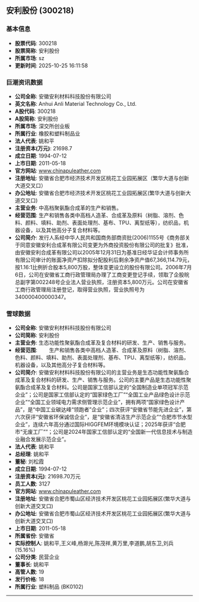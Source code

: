 ## 安利股份 (300218)

### 基本信息

- **股票代码**: 300218
- **股票简称**: 安利股份
- **所属市场**: sz
- **更新时间**: 2025-10-25 16:11:58

### 巨潮资讯数据

- **公司全称**: 安徽安利材料科技股份有限公司
- **英文名称**: Anhui Anli Material Technology Co., Ltd.
- **A股代码**: 300218
- **A股简称**: 安利股份
- **所属市场**: 深交所创业板
- **所属行业**: 橡胶和塑料制品业
- **法人代表**: 姚和平
- **注册资本(万元)**: 21698.7
- **成立日期**: 1994-07-12
- **上市日期**: 2011-05-18
- **官方网站**: www.chinapuleather.com
- **注册地址**: 安徽省合肥市经济技术开发区桃花工业园拓展区（繁华大道与创新大道交叉口）
- **办公地址**: 安徽省合肥市经济技术开发区桃花工业园拓展区(繁华大道与创新大道交叉口)
- **主营业务**: 中高档聚氨酯合成革的生产和销售。
- **经营范围**: 生产和销售各类中高档人造革、合成革及原料（树脂、溶剂、色料、颜料、填料、助剂、表面处理剂、基布、TPU、离型纸等），纺织品，机器设备，以及其他高分子复合材料等。
- **公司简介**: 发行人系经中华人民共和国商务部商资批(2006)1155号《商务部关于同意安徽安利合成革有限公司变更为外商投资股份有限公司的批复》批准，由安徽安利合成革有限公司以2005年12月31日为基准日经华证会计师事务所有限公司审计的账面净资产扣除拟分配股利后剩余净资产值67,366,114.79元，按1.16:1比例折合股本5,800万股，整体变更设立的股份有限公司。2006年7月6日，公司在安徽省工商行政管理局办理了工商变更登记手续，领取了企股皖总副字第002248号企业法人营业执照，注册资本5,800万元。公司在安徽省工商行政管理局注册登记，取得营业执照，营业执照号为340000400000347。

### 雪球数据

- **公司全称**: 安徽安利材料科技股份有限公司
- **公司简称**: 安利股份
- **主营业务**: 生态功能性聚氨酯合成革及复合材料的研发、生产、销售与服务。
- **经营范围**: 　　生产和销售各类中高档人造革、合成革及原料（树脂、溶剂、色料、颜料、填料、助剂、表面处理剂、基布、TPU、离型纸等），纺织品，机器设备，以及其他高分子复合材料等。
- **公司简介**: 安徽安利材料科技股份有限公司的主营业务是生态功能性聚氨酯合成革及复合材料的研发、生产、销售与服务。公司的主要产品是生态功能性聚氨酯合成革及复合材料。公司是国家工信部认定的“全国制造业单项冠军示范企业”；公司是国家工信部认定的“国家绿色工厂”“全国工业产品绿色设计示范企业”“全国工业领域电力需求侧管理示范企业”，拥有两项“国家绿色设计产品”，是“中国工业碳达峰“领跑者”企业”；四次获评“安徽省节能先进企业”，第六次获评“安徽省环保诚信企业”，是“安徽省清洁生产示范企业”“合肥市节水型企业”，连续六年高分通过国际HIGGFEM环境模块认证；2025年获评“合肥市“无废工厂””；公司是2024年国家工信部认定的“全国新一代信息技术与制造业融合发展示范企业”。
- **法人代表**: 姚和平
- **总经理**: 姚和平
- **董秘**: 刘松霞
- **成立日期**: 1994-07-12
- **注册资本(元)**: 21698.70万元
- **员工人数**: 3127
- **官方网站**: www.chinapuleather.com
- **注册地址**: 安徽省合肥市蜀山区经济技术开发区桃花工业园拓展区(繁华大道与创新大道交叉口)
- **办公地址**: 安徽省合肥市蜀山区经济技术开发区桃花工业园拓展区(繁华大道与创新大道交叉口)
- **上市日期**: 2011-05-18
- **所属省份**: 安徽省
- **实际控制人**: 姚和平,王义峰,杨滁光,陈茂祥,黄万里,李道鹏,胡东卫,刘兵 (15.16%)
- **公司分类**: 民营企业
- **董事长**: 姚和平
- **高管人数**: 19
- **发行价格**: 18
- **所属行业**: 塑料制品 (BK0102)

---
